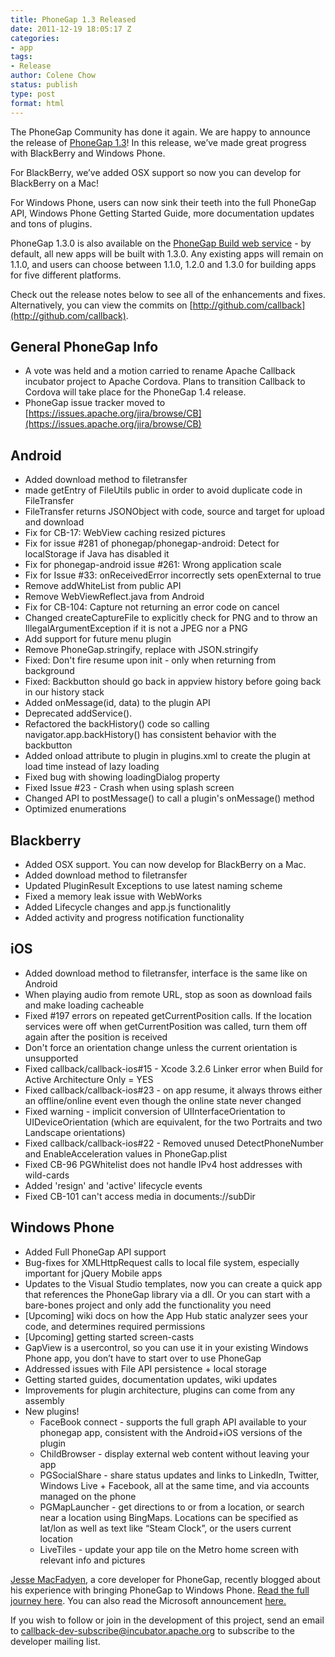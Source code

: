 ```yaml
---
title: PhoneGap 1.3 Released
date: 2011-12-19 18:05:17 Z
categories:
- app
tags:
- Release
author: Colene Chow
status: publish
type: post
format: html
---
```


The PhoneGap Community has done it again. We are happy to announce the release of [PhoneGap 1.3](http://phonegap.com/download)! In this release, we’ve made great progress with BlackBerry and Windows Phone.

For BlackBerry, we’ve added OSX support so now you can develop for BlackBerry on a Mac!

For Windows Phone, users can now sink their teeth into the full PhoneGap API, Windows Phone Getting Started Guide, more documentation updates and tons of plugins.

PhoneGap 1.3.0 is also available on the [PhoneGap Build web service](http://build.phonegap.com) - by default, all new apps will be built with 1.3.0\. Any existing apps will remain on 1.1.0, and users can choose between 1.1.0, 1.2.0 and 1.3.0 for building apps for five different platforms.

Check out the release notes below to see all of the enhancements and fixes. Alternatively, you can view the commits on [http://github.com/callback](http://github.com/callback).

## General PhoneGap Info

* A vote was held and a motion carried to rename Apache Callback incubator project to Apache Cordova. Plans to transition Callback to Cordova will take place for the PhoneGap 1.4 release.
* PhoneGap issue tracker moved to [https://issues.apache.org/jira/browse/CB](https://issues.apache.org/jira/browse/CB)

## Android

* Added download method to filetransfer
* made getEntry of FileUtils public in order to avoid duplicate code in FileTransfer
* FileTransfer returns JSONObject with code, source and target for upload and download
* Fix for CB-17: WebView caching resized pictures
* Fix for issue #281 of phonegap/phonegap-android: Detect for localStorage if Java has disabled it
* Fix for phonegap-android issue #261: Wrong application scale
* Fix for Issue #33: onReceivedError incorrectly sets openExternal to true
* Remove addWhiteList from public API
* Remove WebViewReflect.java from Android
* Fix for CB-104: Capture not returning an error code on cancel
* Changed createCaptureFile to explicitly check for PNG and to throw an IllegalArgumentException if it is not a JPEG nor a PNG
* Add support for future menu plugin
* Remove PhoneGap.stringify, replace with JSON.stringify
* Fixed: Don't fire resume upon init - only when returning from background
* Fixed: Backbutton should go back in appview history before going back in our history stack
* Added onMessage(id, data) to the plugin API
* Deprecated addService().
* Refactored the backHistory() code so calling navigator.app.backHistory() has consistent behavior with the backbutton
* Added onload attribute to plugin in plugins.xml to create the plugin at load time instead of lazy loading
* Fixed bug with showing loadingDialog property
* Fixed Issue #23 - Crash when using splash screen
* Changed API to postMessage() to call a plugin's onMessage() method
* Optimized enumerations

## Blackberry

* Added OSX support. You can now develop for BlackBerry on a Mac.
* Added download method to filetransfer
* Updated PluginResult Exceptions to use latest naming scheme
* Fixed a memory leak issue with WebWorks
* Added Lifecycle changes and app.js functionalitly
* Added activity and progress notification functionality

## iOS

* Added download method to filetransfer, interface is the same like on Android
* When playing audio from remote URL, stop as soon as download fails and make loading cacheable
* Fixed #197 errors on repeated getCurrentPosition calls. If the location services were off when getCurrentPosition was called, turn them off again after the position is received
* Don't force an orientation change unless the current orientation is unsupported
* Fixed callback/callback-ios#15 - Xcode 3.2.6 Linker error when Build for Active Architecture Only = YES
* Fixed callback/callback-ios#23 - on app resume, it always throws either an offline/online event even though the online state never changed
* Fixed warning - implicit conversion of UIInterfaceOrientation to UIDeviceOrientation (which are equivalent, for the two Portraits and two Landscape orientations)
* Fixed callback/callback-ios#22 - Removed unused DetectPhoneNumber and EnableAcceleration values in PhoneGap.plist
* Fixed CB-96 PGWhitelist does not handle IPv4 host addresses with wild-cards
* Added 'resign' and 'active' lifecycle events
* Fixed CB-101 can't access media in documents://subDir

## Windows Phone

* Added Full PhoneGap API support
* Bug-fixes for XMLHttpRequest calls to local file system, especially important for jQuery Mobile apps
* Updates to the Visual Studio templates, now you can create a quick app that references the PhoneGap library via a dll. Or you can start with a bare-bones project and only add the functionality you need
* [Upcoming] wiki docs on how the App Hub static analyzer sees your code, and determines required permissions
* [Upcoming] getting started screen-casts
* GapView is a usercontrol, so you can use it in your existing Windows Phone app, you don’t have to start over to use PhoneGap
* Addressed issues with File API persistence + local storage
* Getting started guides, documentation updates, wiki updates
* Improvements for plugin architecture, plugins can come from any assembly
* New plugins!
  * FaceBook connect - supports the full graph API available to your phonegap app, consistent with the Android+iOS versions of the plugin
  * ChildBrowser - display external web content without leaving your app
  * PGSocialShare - share status updates and links to LinkedIn, Twitter, Windows Live + Facebook, all at the same time, and via accounts managed on the phone
  * PGMapLauncher - get directions to or from a location, or search near a location using BingMaps. Locations can be specified as lat/lon as well as text like “Steam Clock”, or the users current location
  * LiveTiles - update your app tile on the Metro home screen with relevant info and pictures

[Jesse MacFadyen](http://www.risingj.com/), a core developer for PhoneGap, recently blogged about his experience with bringing PhoneGap to Windows Phone. [Read the full journey here](http://www.risingj.com/archives/147). You can also read the Microsoft announcement [here.](http://blogs.technet.com/b/port25/archive/2011/12/19/full-support-for-phonegap-on-windows-phone-is-now-complete.aspx)

If you wish to follow or join in the development of this project, send an email to [callback-dev-subscribe@incubator.apache.org](mailto:callback-dev-subscribe@incubator.apache.org) to subscribe to the developer mailing list.
